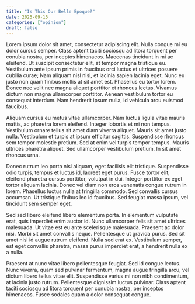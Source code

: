 ```yaml
---
title: "Is This Our Belle Epoque?"
date: 2025-09-15
categories: ["opinion"]
draft: false
---
```


Lorem ipsum dolor sit amet, consectetur adipiscing elit. Nulla congue mi eu dolor cursus semper. Class aptent taciti sociosqu ad litora torquent per conubia nostra, per inceptos himenaeos. Maecenas tincidunt in mi ac eleifend. Ut suscipit consectetur elit, at tempor magna tristique eu. Vestibulum ante ipsum primis in faucibus orci luctus et ultrices posuere cubilia curae; Nam aliquam nisl nisi, et lacinia sapien lacinia eget. Nunc eu justo non quam finibus mollis at sit amet est. Phasellus eu tortor lorem. Donec nec velit nec magna aliquet porttitor et rhoncus lectus. Vivamus dictum non magna ullamcorper porttitor. Aenean vestibulum tortor eu consequat interdum. Nam hendrerit ipsum nulla, id vehicula arcu euismod faucibus.

Aliquam cursus eu metus vitae ullamcorper. Nam luctus ligula vitae mauris mattis, ac pharetra lorem eleifend. Integer lobortis et mi non tempus. Vestibulum ornare tellus sit amet diam viverra aliquet. Mauris sit amet justo nulla. Vestibulum et turpis at ipsum efficitur sagittis. Suspendisse rhoncus sem tempor molestie pretium. Sed at enim vel turpis tempor tempus. Mauris ultrices pharetra aliquet. Sed ullamcorper vestibulum pretium. In sit amet rhoncus urna.

Donec rutrum leo porta nisl aliquam, eget facilisis elit tristique. Suspendisse odio turpis, tempus et luctus id, laoreet eget purus. Fusce tortor elit, eleifend pharetra cursus porttitor, volutpat in dui. Integer porttitor ex eget tortor aliquam lacinia. Donec vel diam non eros venenatis congue rutrum in lorem. Phasellus luctus nulla at fringilla commodo. Sed convallis cursus accumsan. Ut tristique finibus leo id faucibus. Sed feugiat massa ipsum, vel tincidunt sem semper eget.

Sed sed libero eleifend libero elementum porta. In elementum vulputate erat, quis imperdiet enim auctor id. Nunc ullamcorper felis sit amet ultrices malesuada. Ut vitae est eu ante scelerisque malesuada. Praesent ac dolor nisi. Morbi sit amet convallis neque. Pellentesque ut gravida purus. Sed sit amet nisl id augue rutrum eleifend. Nulla sed erat ex. Vestibulum semper, est eget convallis pharetra, massa purus imperdiet erat, a hendrerit nulla ex a nulla.

Praesent at nunc vitae libero pellentesque feugiat. Sed id congue lectus. Nunc viverra, quam sed pulvinar fermentum, magna augue fringilla arcu, vel dictum libero tellus vitae elit. Suspendisse varius mi non nibh condimentum, at lacinia justo rutrum. Pellentesque dignissim luctus pulvinar. Class aptent taciti sociosqu ad litora torquent per conubia nostra, per inceptos himenaeos. Fusce sodales quam a dolor consequat congue.